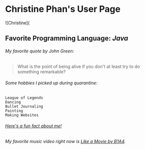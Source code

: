 # **Christine Phan's User Page**
![Christine](
## Favorite Programming Language: _Java_

###### My favorite quote by John Green:
>What is the point of being alive if you don't at least try to do something remarkable?

###### Some hobbies I picked up during quarantine:
```
League of Legends
Dancing
Bullet Journaling
Painting
Making Websites
```

###### [Here's a fun fact about me!](/FUN_FACT.md)
###### My favorite music video right now is [Like a Movie by B1A4](https://www.youtube.com/watch?v=sv53BwhUTC0).






